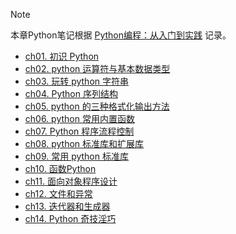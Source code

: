 > [!NOTE]
> 本章Python笔记根据 [Python编程：从入门到实践](https://book.douban.com/subject/35196328/) 记录。

- [ch01. 初识 Python](z其他/notes-master/Python/ch01.md)
- [ch02. python 运算符与基本数据类型](z其他/notes-master/Python/ch02.md)
- [ch03. 玩转 python 字符串](z其他/notes-master/Python/ch03.md)
- [ch04. Python 序列结构](z其他/notes-master/Python/ch04.md)
- [ch05. python 的三种格式化输出方法](z其他/notes-master/Python/ch05.md)
- [ch06. python 常用内置函数](z其他/notes-master/Python/ch06.md)
- [ch07. Python 程序流程控制](z其他/notes-master/Python/ch07.md)
- [ch08. python 标准库和扩展库](z其他/notes-master/Python/ch08.md)
- [ch09. 常用 python 标准库](z其他/notes-master/Python/ch09.md)
- [ch10. 函数Python](z其他/notes-master/Python/ch10.md)
- [ch11. 面向对象程序设计](z其他/notes-master/Python/ch11.md)
- [ch12. 文件和异常](z其他/notes-master/Python/ch12.md)
- [ch13. 迭代器和生成器](ch13.md)
- [ch14. Python 奇技淫巧](ch14.md)
